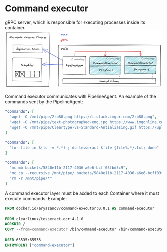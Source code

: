 # Command executor
gRPC server, which is responsible for executing processes inside its container. 
![diagram](diagram.png)

Command executor communicates with PipelineAgent. An example of the commands sent by the PipelineAgent:
```yaml
"commands": [
  "wget -O /mnt/pipe/2rb88.png https://i.stack.imgur.com/2rb88.png",
  "wget -O /mnt/pipe/text-photographed-eng.jpg https://www.imgonline.com.ua/examples/text-photographed-eng.jpg",
  "wget -O /mnt/pipe/Cleartype-vs-Standard-Antialiasing.gif https://upload.wikimedia.org/wikipedia/commons/b/b8/Cleartype-vs-Standard-Antialiasing.gif"
]
```

```yaml
"commands": [
  "for file in $(ls -v *.*) ; do tesseract $file {file%.*}.txt; done"
]
```

```yaml
"commands": [
  "mc mb buckets/5840e11b-2117-4036-a6e6-bcff03fbd3c9",
  "mc cp --recursive /mnt/pipe/ buckets/5840e11b-2117-4036-a6e6-bcff03fbd3c9",
  "rm -r /mnt/pipe/*"
]
```

A command executor layer must be added to each Container where it must execute commands. Example:
```Dockerfile
FROM docker.io/aryazanov/command-executor:0.0.1 AS command-executor

FROM clearlinux/tesseract-ocr:4.1.0
WORKDIR /
COPY --from=command-executor /bin/command-executor /bin/command-executor

USER 65535:65535
ENTRYPOINT ["command-executor"]
```
